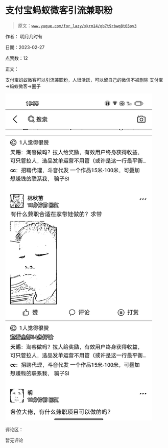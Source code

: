 # 支付宝蚂蚁微客引流兼职粉

> 原文：[`www.yuque.com/for_lazy/xkrm14/qb7t9rbwq8t65ov3`](https://www.yuque.com/for_lazy/xkrm14/qb7t9rbwq8t65ov3)

作者： 明月几时有 

日期：2023-02-27 

点赞数：12 

正文： 

支付宝蚂蚁微客可以引流兼职粉，人很活跃，可以留自己的微信不被删除 支付宝→蚂蚁微客→圈子 

![](img/be62412f4745dea117ea04561db1769c.png)  

评论区： 

暂无评论 

